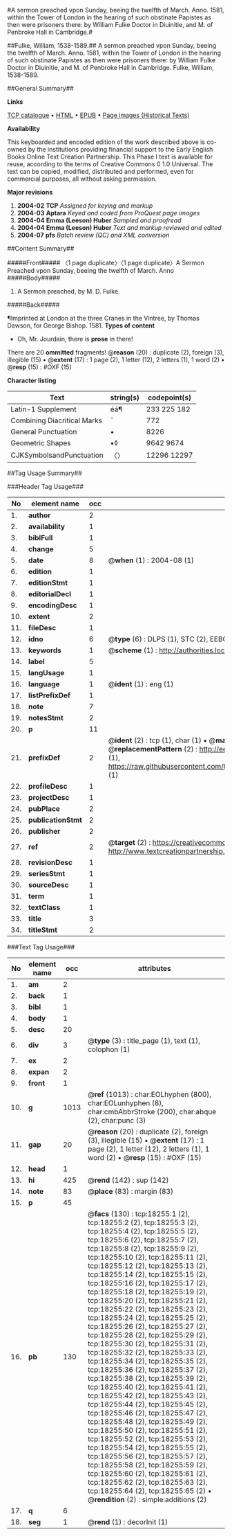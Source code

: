 #A sermon preached vpon Sunday, beeing the twelfth of March. Anno. 1581, within the Tower of London in the hearing of such obstinate Papistes as then were prisoners there: by William Fulke Doctor in Diuinitie, and M. of Penbroke Hall in Cambridge.#

##Fulke, William, 1538-1589.##
A sermon preached vpon Sunday, beeing the twelfth of March. Anno. 1581, within the Tower of London in the hearing of such obstinate Papistes as then were prisoners there: by William Fulke Doctor in Diuinitie, and M. of Penbroke Hall in Cambridge.
Fulke, William, 1538-1589.

##General Summary##

**Links**

[TCP catalogue](http://www.ota.ox.ac.uk/tcp/)  • 
[HTML](http://tei.it.ox.ac.uk/tcp/Texts-HTML/free/A01/A01332.html)  • 
[EPUB](http://tei.it.ox.ac.uk/tcp/Texts-EPUB/free/A01/A01332.epub) • 
[Page images (Historical Texts)](https://data.historicaltexts.jisc.ac.uk/view?pubId=eebo-99852900e&pageId=eebo-99852900e-18255-1)

**Availability**

This keyboarded and encoded edition of the
	       work described above is co-owned by the institutions
	       providing financial support to the Early English Books
	       Online Text Creation Partnership. This Phase I text is
	       available for reuse, according to the terms of Creative
	       Commons 0 1.0 Universal. The text can be copied,
	       modified, distributed and performed, even for
	       commercial purposes, all without asking permission.

**Major revisions**

1. __2004-02__ __TCP__ *Assigned for keying and markup*
1. __2004-03__ __Aptara__ *Keyed and coded from ProQuest page images*
1. __2004-04__ __Emma (Leeson) Huber__ *Sampled and proofread*
1. __2004-04__ __Emma (Leeson) Huber__ *Text and markup reviewed and edited*
1. __2004-07__ __pfs__ *Batch review (QC) and XML conversion*

##Content Summary##

#####Front#####
〈1 page duplicate〉〈1 page duplicate〉A
Sermon Preached
vpon Sunday, beeing the
twelfth of March. Anno
#####Body#####

1. A Sermon preached, by M.
D. Fulke.

#####Back#####

¶Imprinted at London at
the three Cranes in the Vintree, by
Thomas Dawson, for George
Bishop. 1581.
**Types of content**

  * Oh, Mr. Jourdain, there is **prose** in there!

There are 20 **ommitted** fragments! 
 @__reason__ (20) : duplicate (2), foreign (3), illegible (15)  •  @__extent__ (17) : 1 page (2), 1 letter (12), 2 letters (1), 1 word (2)  •  @__resp__ (15) : #OXF (15)

**Character listing**


|Text|string(s)|codepoint(s)|
|---|---|---|
|Latin-1 Supplement|éá¶|233 225 182|
|Combining             Diacritical Marks|̄|772|
|General Punctuation|•|8226|
|Geometric Shapes|▪◊|9642 9674|
|CJKSymbolsandPunctuation|〈〉|12296 12297|

##Tag Usage Summary##

###Header Tag Usage###

|No|element name|occ|attributes|
|---|---|---|---|
|1.|__author__|2||
|2.|__availability__|1||
|3.|__biblFull__|1||
|4.|__change__|5||
|5.|__date__|8| @__when__ (1) : 2004-08 (1)|
|6.|__edition__|1||
|7.|__editionStmt__|1||
|8.|__editorialDecl__|1||
|9.|__encodingDesc__|1||
|10.|__extent__|2||
|11.|__fileDesc__|1||
|12.|__idno__|6| @__type__ (6) : DLPS (1), STC (2), EEBO-CITATION (1), PROQUEST (1), VID (1)|
|13.|__keywords__|1| @__scheme__ (1) : http://authorities.loc.gov/ (1)|
|14.|__label__|5||
|15.|__langUsage__|1||
|16.|__language__|1| @__ident__ (1) : eng (1)|
|17.|__listPrefixDef__|1||
|18.|__note__|7||
|19.|__notesStmt__|2||
|20.|__p__|11||
|21.|__prefixDef__|2| @__ident__ (2) : tcp (1), char (1)  •  @__matchPattern__ (2) : ([0-9\-]+):([0-9IVX]+) (1), (.+) (1)  •  @__replacementPattern__ (2) : http://eebo.chadwyck.com/downloadtiff?vid=$1&page=$2 (1), https://raw.githubusercontent.com/textcreationpartnership/Texts/master/tcpchars.xml#$1 (1)|
|22.|__profileDesc__|1||
|23.|__projectDesc__|1||
|24.|__pubPlace__|2||
|25.|__publicationStmt__|2||
|26.|__publisher__|2||
|27.|__ref__|2| @__target__ (2) : https://creativecommons.org/publicdomain/zero/1.0/ (1), http://www.textcreationpartnership.org/docs/. (1)|
|28.|__revisionDesc__|1||
|29.|__seriesStmt__|1||
|30.|__sourceDesc__|1||
|31.|__term__|1||
|32.|__textClass__|1||
|33.|__title__|3||
|34.|__titleStmt__|2||


###Text Tag Usage###

|No|element name|occ|attributes|
|---|---|---|---|
|1.|__am__|2||
|2.|__back__|1||
|3.|__bibl__|1||
|4.|__body__|1||
|5.|__desc__|20||
|6.|__div__|3| @__type__ (3) : title_page (1), text (1), colophon (1)|
|7.|__ex__|2||
|8.|__expan__|2||
|9.|__front__|1||
|10.|__g__|1013| @__ref__ (1013) : char:EOLhyphen (800), char:EOLunhyphen (8), char:cmbAbbrStroke (200), char:abque (2), char:punc (3)|
|11.|__gap__|20| @__reason__ (20) : duplicate (2), foreign (3), illegible (15)  •  @__extent__ (17) : 1 page (2), 1 letter (12), 2 letters (1), 1 word (2)  •  @__resp__ (15) : #OXF (15)|
|12.|__head__|1||
|13.|__hi__|425| @__rend__ (142) : sup (142)|
|14.|__note__|83| @__place__ (83) : margin (83)|
|15.|__p__|45||
|16.|__pb__|130| @__facs__ (130) : tcp:18255:1 (2), tcp:18255:2 (2), tcp:18255:3 (2), tcp:18255:4 (2), tcp:18255:5 (2), tcp:18255:6 (2), tcp:18255:7 (2), tcp:18255:8 (2), tcp:18255:9 (2), tcp:18255:10 (2), tcp:18255:11 (2), tcp:18255:12 (2), tcp:18255:13 (2), tcp:18255:14 (2), tcp:18255:15 (2), tcp:18255:16 (2), tcp:18255:17 (2), tcp:18255:18 (2), tcp:18255:19 (2), tcp:18255:20 (2), tcp:18255:21 (2), tcp:18255:22 (2), tcp:18255:23 (2), tcp:18255:24 (2), tcp:18255:25 (2), tcp:18255:26 (2), tcp:18255:27 (2), tcp:18255:28 (2), tcp:18255:29 (2), tcp:18255:30 (2), tcp:18255:31 (2), tcp:18255:32 (2), tcp:18255:33 (2), tcp:18255:34 (2), tcp:18255:35 (2), tcp:18255:36 (2), tcp:18255:37 (2), tcp:18255:38 (2), tcp:18255:39 (2), tcp:18255:40 (2), tcp:18255:41 (2), tcp:18255:42 (2), tcp:18255:43 (2), tcp:18255:44 (2), tcp:18255:45 (2), tcp:18255:46 (2), tcp:18255:47 (2), tcp:18255:48 (2), tcp:18255:49 (2), tcp:18255:50 (2), tcp:18255:51 (2), tcp:18255:52 (2), tcp:18255:53 (2), tcp:18255:54 (2), tcp:18255:55 (2), tcp:18255:56 (2), tcp:18255:57 (2), tcp:18255:58 (2), tcp:18255:59 (2), tcp:18255:60 (2), tcp:18255:61 (2), tcp:18255:62 (2), tcp:18255:63 (2), tcp:18255:64 (2), tcp:18255:65 (2)  •  @__rendition__ (2) : simple:additions (2)|
|17.|__q__|6||
|18.|__seg__|1| @__rend__ (1) : decorInit (1)|

